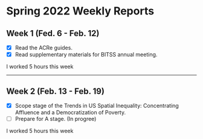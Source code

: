 # Spring 2022 Weekly Reports

## Week 1 (Fed. 6 - Feb. 12)

- [x] Read the ACRe guides.
- [x] Read supplementary materials for BITSS annual meeting.

I worked 5 hours this week

---

## Week 2 (Feb. 13 - Feb. 19)

- [x] Scope stage of the Trends in US Spatial Inequality: Concentrating Affluence and a Democratization of Poverty.
- [ ] Prepare for A stage. (In progree)

I worked 5 hours this week
